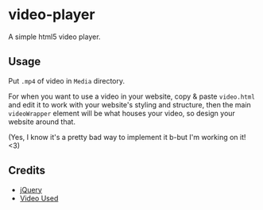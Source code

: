 # video-player
A simple html5 video player.

## Usage
Put `.mp4` of video in `Media` directory.

For when you want to use a video in your website, copy
& paste `video.html` and edit it to work with your
website's styling and structure, then the main `videoWrapper`
element will be what houses your video, so design your
website around that.

(Yes, I know it's a pretty bad way to implement it b-but
I'm working on it! <3)

## Credits
- [jQuery](https://jquery.com/)
- [Video Used](https://www.youtube.com/watch?v=RUina9K2Y8g)